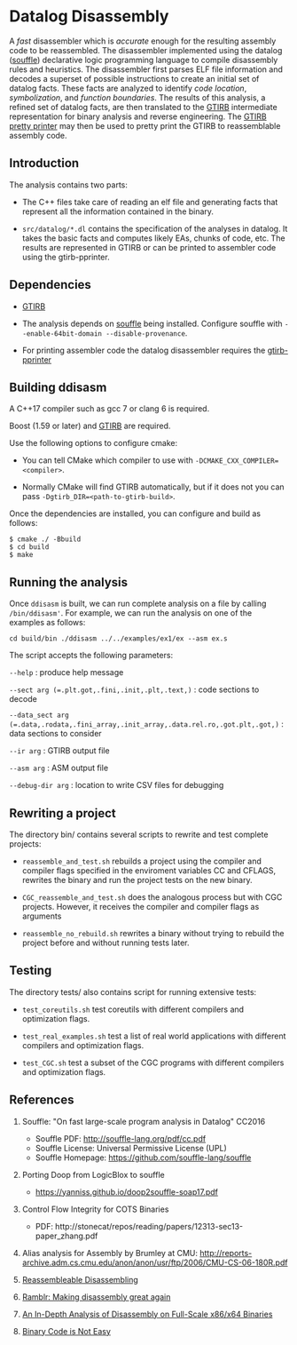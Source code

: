 Datalog Disassembly
===================

A *fast* disassembler which is *accurate* enough for the resulting
assembly code to be reassembled.  The disassembler implemented using
the datalog ([souffle](https://github.com/souffle-lang/souffle))
declarative logic programming language to compile disassembly rules
and heuristics.  The disassembler first parses ELF file information
and decodes a superset of possible instructions to create an initial
set of datalog facts.  These facts are analyzed to identify *code
location*, *symbolization*, and *function boundaries*.  The results of
this analysis, a refined set of datalog facts, are then translated to
the [GTIRB](https://github.com/grammatech/gtirb) intermediate
representation for binary analysis and reverse engineering.  The
[GTIRB pretty printer](https://github.com/grammatech/gtirb-pprinter)
may then be used to pretty print the GTIRB to reassemblable assembly
code.


## Introduction

The analysis contains two parts:

- The C++ files take care of reading an elf file and generating facts
  that represent all the information contained in the binary.

- `src/datalog/*.dl` contains the specification of the analyses in
  datalog.  It takes the basic facts and computes likely EAs, chunks
  of code, etc. The results are represented in GTIRB or can be printed
  to assembler code using the gtirb-pprinter.


## Dependencies

- [GTIRB](https://github.com/grammatech/gtirb)

- The analysis depends on [souffle](https://github.com/souffle-lang)
  being installed. Configure souffle with `--enable-64bit-domain
  --disable-provenance`.

- For printing assembler code the datalog disassembler requires the
  [gtirb-pprinter](https://github.com/grammatech/gtirb-pprinter)


## Building ddisasm
A C++17 compiler such as gcc 7 or clang 6 is required.

Boost (1.59 or later) and [GTIRB](https://github.com/grammatech/gtirb)
are required.

Use the following options to configure cmake:

- You can tell CMake which compiler to use with
  `-DCMAKE_CXX_COMPILER=<compiler>`.

- Normally CMake will find GTIRB automatically, but if it does not you
  can pass `-Dgtirb_DIR=<path-to-gtirb-build>`.

Once the dependencies are installed, you can configure and build as
follows:

```
$ cmake ./ -Bbuild
$ cd build
$ make
```


## Running the analysis

Once `ddisasm` is built, we can run complete analysis on a file by
calling `/bin/ddisasm'`.  For example, we can run the analysis on one
of the examples as follows:

```
cd build/bin ./ddisasm ../../examples/ex1/ex --asm ex.s
````

The script accepts the following parameters:

`--help`
:   produce help message

`--sect arg (=.plt.got,.fini,.init,.plt,.text,)`
:   code sections to decode

`--data_sect arg (=.data,.rodata,.fini_array,.init_array,.data.rel.ro,.got.plt,.got,)`
:   data sections to consider

`--ir arg`
:   GTIRB output file

`--asm arg`
:   ASM output file

`--debug-dir arg`
:   location to write CSV files for debugging


## Rewriting a project

The directory bin/ contains several scripts to rewrite and test
complete projects:

- `reassemble_and_test.sh` rebuilds a project using the compiler and
  compiler flags specified in the enviroment variables CC and CFLAGS,
  rewrites the binary and run the project tests on the new binary.

- `CGC_reassemble_and_test.sh` does the analogous process but with CGC
  projects.  However, it receives the compiler and compiler flags as
  arguments

- `reassemble_no_rebuild.sh` rewrites a binary without trying to
  rebuild the project before and without running tests later.


## Testing

The directory tests/ also contains script for running extensive tests:

- `test_coreutils.sh` test coreutils with different compilers and
  optimization flags.

- `test_real_examples.sh` test a list of real world applications with
  different compilers and optimization flags.

- `test_CGC.sh` test a subset of the CGC programs with different
  compilers and optimization flags.


## References

1. Souffle: "On fast large-scale program analysis in Datalog" CC2016
   - Souffle PDF: http://souffle-lang.org/pdf/cc.pdf
   - Souffle License: Universal Permissive License (UPL)
   - Souffle Homepage: https://github.com/souffle-lang/souffle

2. Porting Doop from LogicBlox to souffle
   - https://yanniss.github.io/doop2souffle-soap17.pdf

3. Control Flow Integrity for COTS Binaries
   - PDF: http://stonecat/repos/reading/papers/12313-sec13-paper_zhang.pdf

4. Alias analysis for Assembly by Brumley at CMU:
   http://reports-archive.adm.cs.cmu.edu/anon/anon/usr/ftp/2006/CMU-CS-06-180R.pdf

5. [Reassembleable Disassembling](https://www.usenix.org/system/files/conference/usenixsecurity15/sec15-paper-wang-shuai.pdf)

6. [Ramblr: Making disassembly great again](https://pdfs.semanticscholar.org/dcf5/dc7e6ae2614dd0079b851e3f292148366ca8.pdf)

7. [An In-Depth Analysis of Disassembly on Full-Scale x86/x64 Binaries](https://www.usenix.org/system/files/conference/usenixsecurity16/sec16_paper_andriesse.pdf)

8. [Binary Code is Not Easy](http://delivery.acm.org/10.1145/2940000/2931047/p24-meng.pdf?ip=98.159.213.242&id=2931047&acc=CHORUS&key=4D4702B0C3E38B35%2E4D4702B0C3E38B35%2E4D4702B0C3E38B35%2E6D218144511F3437&__acm__=1539001930_dedfe0a1aa0c9bf006dbe0874ff74722)
